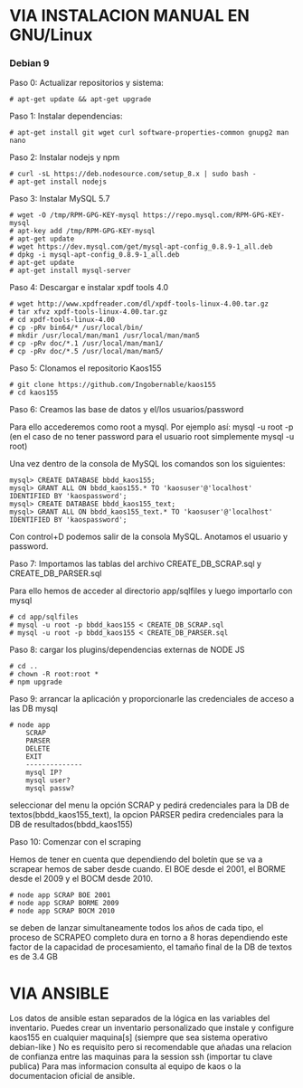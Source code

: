 # VIA INSTALACION MANUAL EN GNU/Linux

### Debian 9

Paso 0: Actualizar repositorios y sistema:

```
# apt-get update && apt-get upgrade
```

Paso 1: Instalar dependencias:

```
# apt-get install git wget curl software-properties-common gnupg2 man nano
```

Paso 2: Instalar nodejs y npm

```
# curl -sL https://deb.nodesource.com/setup_8.x | sudo bash -
# apt-get install nodejs
```

Paso 3: Instalar MySQL 5.7

```
# wget -O /tmp/RPM-GPG-KEY-mysql https://repo.mysql.com/RPM-GPG-KEY-mysql
# apt-key add /tmp/RPM-GPG-KEY-mysql
# apt-get update
# wget https://dev.mysql.com/get/mysql-apt-config_0.8.9-1_all.deb
# dpkg -i mysql-apt-config_0.8.9-1_all.deb
# apt-get update
# apt-get install mysql-server
```

Paso 4: Descargar e instalar xpdf tools 4.0


```
# wget http://www.xpdfreader.com/dl/xpdf-tools-linux-4.00.tar.gz
# tar xfvz xpdf-tools-linux-4.00.tar.gz
# cd xpdf-tools-linux-4.00
# cp -pRv bin64/* /usr/local/bin/
# mkdir /usr/local/man/man1 /usr/local/man/man5
# cp -pRv doc/*.1 /usr/local/man/man1/
# cp -pRv doc/*.5 /usr/local/man/man5/
```

Paso 5: Clonamos el repositorio Kaos155

```
# git clone https://github.com/Ingobernable/kaos155
# cd kaos155
```

Paso 6: Creamos las base de datos y el/los usuarios/password

Para ello accederemos como root a mysql. Por ejemplo así: mysql -u root -p (en el caso de no tener password para el usuario root simplemente mysql -u root)

Una vez dentro de la consola de MySQL los comandos son los siguientes:

```
mysql> CREATE DATABASE bbdd_kaos155;
mysql> GRANT ALL ON bbdd_kaos155.* TO 'kaosuser'@'localhost' IDENTIFIED BY 'kaospassword';
mysql> CREATE DATABASE bbdd_kaos155_text;
mysql> GRANT ALL ON bbdd_kaos155_text.* TO 'kaosuser'@'localhost' IDENTIFIED BY 'kaospassword';
```

Con control+D podemos salir de la consola MySQL.
Anotamos el usuario y password.

Paso 7: Importamos las tablas del archivo CREATE_DB_SCRAP.sql y  CREATE_DB_PARSER.sql

Para ello hemos de acceder al directorio app/sqlfiles y luego importarlo con mysql

```
# cd app/sqlfiles
# mysql -u root -p bbdd_kaos155 < CREATE_DB_SCRAP.sql
# mysql -u root -p bbdd_kaos155 < CREATE_DB_PARSER.sql
```

Paso 8: cargar los plugins/dependencias externas de NODE JS

```
# cd ..
# chown -R root:root *
# npm upgrade
```

Paso 9: arrancar la aplicación y proporcionarle las credenciales de acceso a las DB mysql

```
# node app
    SCRAP
    PARSER
    DELETE
    EXIT
    --------------
    mysql IP?
    mysql user?
    mysql passw?

```
seleccionar del menu la opción SCRAP y pedirá credenciales para la DB de textos(bbdd_kaos155_text), la opcion PARSER pedira credenciales para la DB de resultados(bbdd_kaos155)

Paso 10: Comenzar con el scraping

Hemos de tener en cuenta que dependiendo del boletín que se va a scrapear hemos de saber desde cuando.
El BOE desde el 2001, el BORME desde el 2009 y el BOCM desde 2010.

```
# node app SCRAP BOE 2001
# node app SCRAP BORME 2009
# node app SCRAP BOCM 2010
```
se deben de lanzar simultaneamente todos los años de cada tipo, el proceso de SCRAPEO completo dura en torno a 8 horas dependiendo este factor de la capacidad de procesamiento, el tamaño final de la DB de textos es de 3.4 GB


# VIA ANSIBLE

Los datos de ansible estan separados de la lógica en las variables del inventario. Puedes crear un inventario personalizado que instale y configure kaos155 en cualquier maquina[s] (siempre que sea sistema operativo debian-like ) No es requisito pero si recomendable que añadas una relacion de confianza entre las maquinas para la session ssh (importar tu clave publica)
Para mas informacion consulta al equipo de kaos o la documentacion oficial de ansible.

